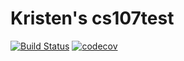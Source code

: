 # Kristen's cs107test
[![Build Status](https://travis-ci.org/kgrabarz/cs107test.svg?branch=master)](https://travis-ci.org/kgrabarz/cs107test)
[![codecov](https://codecov.io/gh/kgrabarz/cs107test/branch/master/graph/badge.svg?token=L6XGTLLHRJ)](undefined)

